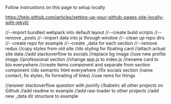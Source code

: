 Follow instrustions on this page to setup locally

https://help.github.com/articles/setting-up-your-github-pages-site-locally-with-jekyll/


//--import bundled webpack into default layout
//--create build scripts
//--remove _posts
//--import data into js through window
//--clean up repo dirs
//--create repo for example
//--create _data for each section
//--remove redux
//copy styles from old site
//do styling for floating card
//attach actual site data
//add stackoverflow to socials
//replace bg image
//use new profile image
//professional section
//change app.js to index.js
//rename card to bio everywhere
//create items component and separate from section component
//do semantic html everywhere
//fix socials section (name contact, fix styles, fix formating of links)
//use rems for things


//answer stackoverflow question with jsonify
//babelrc all other projects on Github
//add readme to example
//add raw-loader to other projects
//add new _data dir structure to example

